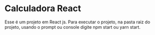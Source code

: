 # Calculadora React

Esse é um projeto em React js.
Para executar o projeto, na pasta raiz do projeto, usando o prompt ou console digite npm start ou yarn start.
